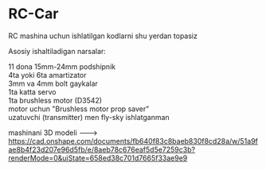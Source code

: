 # RC-Car
RC mashina uchun ishlatilgan kodlarni shu yerdan topasiz


Asosiy ishaltiladigan narsalar:

11 dona 15mm-24mm podshipnik <br>
4ta yoki 6ta amartizator <br>
3mm va 4mm bolt gaykalar <br>
1ta katta servo <br>
1ta brushless motor (D3542) <br>
motor uchun "Brushless motor prop saver" <br>
uzatuvchi (transmitter) men fly-sky ishlatganman <br>

mashinani 3D modeli --->  https://cad.onshape.com/documents/fb640f83c8baeb830f8cd28a/w/51a9fae8b4f23d207e96d5fb/e/8aeb78c676eaf5d5e7259c3b?renderMode=0&uiState=658ed38c701d7665f33ae9e9